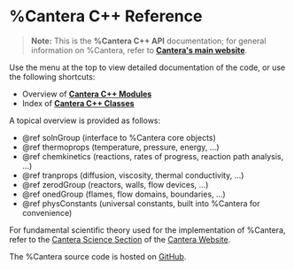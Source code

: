 # %Cantera C++ Reference

> **Note:** This is the **%Cantera C++ API** documentation; for general
> information on %Cantera, refer to [**Cantera's main website**](https://cantera.org).

Use the menu at the top to view detailed documentation of the code, or use the
following shortcuts:

* Overview of [**Cantera C++ Modules**](modules.html)
* Index of [**Cantera C++ Classes**](classes.html)

A topical overview is provided as follows:

* @ref solnGroup (interface to %Cantera core objects)
* @ref thermoprops (temperature, pressure, energy, ...)
* @ref chemkinetics (reactions, rates of progress, reaction path analysis, ...)
* @ref tranprops (diffusion, viscosity, thermal conductivity, ...)
* @ref zerodGroup (reactors, walls, flow devices, ...)
* @ref onedGroup (flames, flow domains, boundaries, ...)
* @ref physConstants (universal constants, built into %Cantera for convenience)

For fundamental scientific theory used for the implementation of %Cantera, refer to the
[Cantera Science Section](https://cantera.org/science/index.html) of the
[Cantera Website](https://cantera.org).

The %Cantera source code is hosted on [GitHub](https://github.com/Cantera/cantera).
